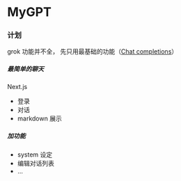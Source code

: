 # MyGPT

### 计划

grok 功能并不全，
先只用最基础的功能（[Chat completions](https://docs.x.ai/docs/api-reference#chat-completions)）

##### 最简单的聊天

Next.js

+ 登录
+ 对话
+ markdown 展示

##### 加功能
+ system 设定
+ 编辑对话列表
+ ...
